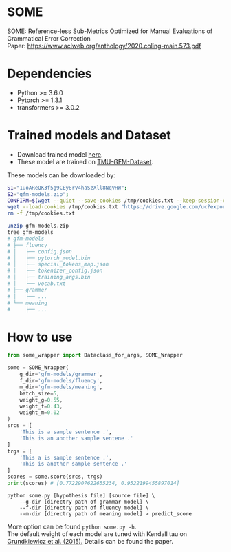# SOME
SOME: Reference-less Sub-Metrics Optimized for Manual Evaluations of Grammatical Error Correction  
Paper: https://www.aclweb.org/anthology/2020.coling-main.573.pdf

# Dependencies
- Python >= 3.6.0
- Pytorch >= 1.3.1
- transformers >= 3.0.2

# Trained models and Dataset
- Download trained model [here](https://drive.google.com/file/d/1uoAReQK3f5g9CEy8rV4haSzXll8NqVHW/view?usp=sharing).
- These model are trained on [TMU-GFM-Dataset](https://github.com/tmu-nlp/TMU-GFM-Dataset).

These models can be downloaded by:

```bash
S1="1uoAReQK3f5g9CEy8rV4haSzXll8NqVHW";
S2="gfm-models.zip";
CONFIRM=$(wget --quiet --save-cookies /tmp/cookies.txt --keep-session-cookies --no-check-certificate "https://drive.google.com/uc?export=download&id=$S1" -O- | sed -En 's/.*confirm=([0-9A-Za-z_]+).*/\1/p');
wget --load-cookies /tmp/cookies.txt "https://drive.google.com/uc?export=download&confirm=$CONFIRM&id=$S1" -O $S2;
rm -f /tmp/cookies.txt

unzip gfm-models.zip
tree gfm-models
# gfm-models
# ├── fluency
# │   ├── config.json
# │   ├── pytorch_model.bin
# │   ├── special_tokens_map.json
# │   ├── tokenizer_config.json
# │   ├── training_args.bin
# │   └── vocab.txt
# ├── grammer
# │   ├── ...
# └── meaning
#     ├── ...
```



# How to use

```py
from some_wrapper import Dataclass_for_args, SOME_Wrapper

some = SOME_Wrapper(
    g_dir='gfm-models/grammer',
    f_dir='gfm-models/fluency',
    m_dir='gfm-models/meaning',
    batch_size=5,
    weight_g=0.55,
    weight_f=0.43,
    weight_m=0.02
)
srcs = [
    'This is a sample sentence .',
    'This is an another sample sentene .'
]
trgs = [
    'This a is sample sentence .',
    'This is another sample sentence .'
]
scores = some.score(srcs, trgs)
print(scores) # [0.7722907622655234, 0.9522199455897014]
```

```
python some.py [hypothesis file] [source file] \
    --g-dir [directry path of grammar model] \
    --f-dir [directry path of fluency model] \
    --m-dir [directry path of meaning model] > predict_score
```
More option can be found ```python some.py -h```.  
The default weight of each model are tuned with Kendall tau on [Grundkiewicz et al. (2015).](https://www.aclweb.org/anthology/D15-1)
Details can be found the paper.